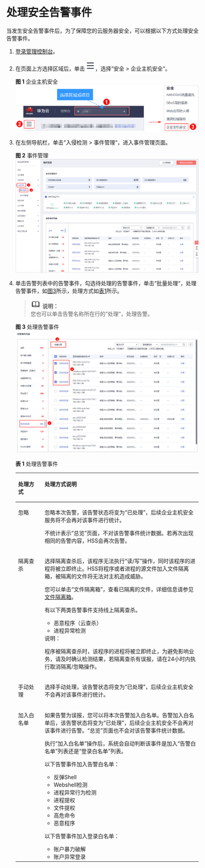 # 处理安全告警事件<a name="hss_01_0027"></a>

当发生安全告警事件后，为了保障您的云服务器安全，可以根据以下方式处理安全告警事件。

1.  [登录管理控制台](https://console.huaweicloud.com)。
2.  在页面上方选择区域后，单击![](figures/icon-servicelist.png)，选择“安全  \>  企业主机安全“。

    **图 1**  企业主机安全<a name="hss_01_0229_fig1271516227232"></a>  
    ![](figures/企业主机安全.png "企业主机安全")

3.  在左侧导航栏，单击“入侵检测  \>  事件管理“，进入事件管理页面。

    **图 2**  事件管理<a name="fig3881528133911"></a>  
    ![](figures/事件管理.png "事件管理")

4.  单击告警列表中的告警事件，勾选待处理的告警事件，单击“批量处理“，处理告警事件，如[图3](#fig2567205514581)所示，处理方式如[表1](#table12568105515583)所示。

    >![](public_sys-resources/icon-note.gif) **说明：**   
    >您也可以单击告警名称所在行的“处理“，处理告警。  

    **图 3**  处理告警事件<a name="fig2567205514581"></a>  
    ![](figures/处理告警事件.png "处理告警事件")

    **表 1**  处理告警事件

    <a name="table12568105515583"></a>
    <table><thead align="left"><tr id="row2567755115818"><th class="cellrowborder" valign="top" width="14.46%" id="mcps1.2.3.1.1"><p id="p95671553584"><a name="p95671553584"></a><a name="p95671553584"></a>处理方式</p>
    </th>
    <th class="cellrowborder" valign="top" width="85.54%" id="mcps1.2.3.1.2"><p id="p95671555581"><a name="p95671555581"></a><a name="p95671555581"></a>处理方式说明</p>
    </th>
    </tr>
    </thead>
    <tbody><tr id="row6567195515812"><td class="cellrowborder" valign="top" width="14.46%" headers="mcps1.2.3.1.1 "><p id="p13567955185819"><a name="p13567955185819"></a><a name="p13567955185819"></a>忽略</p>
    </td>
    <td class="cellrowborder" valign="top" width="85.54%" headers="mcps1.2.3.1.2 "><p id="p19567955195814"><a name="p19567955195814"></a><a name="p19567955195814"></a>忽略本次告警，该告警状态将变为<span class="parmvalue" id="parmvalue6567125545811"><a name="parmvalue6567125545811"></a><a name="parmvalue6567125545811"></a>“已处理”</span>，后续企业主机安全服务将不会再对该事件进行统计。</p>
    <p id="p060014181604"><a name="p060014181604"></a><a name="p060014181604"></a>不统计表示<span class="parmvalue" id="parmvalue4711174414018"><a name="parmvalue4711174414018"></a><a name="parmvalue4711174414018"></a>“总览”</span>页面，不对该告警事件统计数据。若再次出现相同的告警内容，HSS会再次告警。</p>
    </td>
    </tr>
    <tr id="row1956735565814"><td class="cellrowborder" valign="top" width="14.46%" headers="mcps1.2.3.1.1 "><p id="p155676556584"><a name="p155676556584"></a><a name="p155676556584"></a>隔离查杀</p>
    </td>
    <td class="cellrowborder" valign="top" width="85.54%" headers="mcps1.2.3.1.2 "><p id="p1256725555814"><a name="p1256725555814"></a><a name="p1256725555814"></a>选择隔离查杀后，该程序无法执行<span class="parmvalue" id="parmvalue165679558586"><a name="parmvalue165679558586"></a><a name="parmvalue165679558586"></a>“读/写”</span>操作，同时该程序的进程将被立即终止。HSS将程序或者进程的源文件加入文件隔离箱，被隔离的文件将无法对主机造成威胁。</p>
    <p id="p466618189174"><a name="p466618189174"></a><a name="p466618189174"></a>您可以单击<span class="uicontrol" id="uicontrol5449111417253"><a name="uicontrol5449111417253"></a><a name="uicontrol5449111417253"></a>“文件隔离箱”</span>，查看已隔离的文件，详细信息请参见<a href="文件隔离箱.md">文件隔离箱</a>。</p>
    <p id="p1276941511109"><a name="p1276941511109"></a><a name="p1276941511109"></a>有以下两类告警事件支持线上隔离查杀。</p>
    <a name="ul12966426119"></a><a name="ul12966426119"></a><ul id="ul12966426119"><li>恶意程序（云查杀）</li><li>进程异常检测</li></ul>
    <div class="note" id="note1956719558587"><a name="note1956719558587"></a><a name="note1956719558587"></a><span class="notetitle"> 说明： </span><div class="notebody"><p id="p9620461496"><a name="p9620461496"></a><a name="p9620461496"></a>程序被隔离查杀时，该程序的进程将被立即终止，为避免影响业务，请及时确认检测结果，若隔离查杀有误报，请在24小时内执行取消隔离/忽略操作。</p>
    </div></div>
    </td>
    </tr>
    <tr id="row956885515586"><td class="cellrowborder" valign="top" width="14.46%" headers="mcps1.2.3.1.1 "><p id="p13567155545814"><a name="p13567155545814"></a><a name="p13567155545814"></a>手动处理</p>
    </td>
    <td class="cellrowborder" valign="top" width="85.54%" headers="mcps1.2.3.1.2 "><p id="p19568155512581"><a name="p19568155512581"></a><a name="p19568155512581"></a>选择手动处理，该告警状态将变为<span class="parmvalue" id="parmvalue19567255115810"><a name="parmvalue19567255115810"></a><a name="parmvalue19567255115810"></a>“已处理”</span>，后续企业主机安全不会再对该事件进行统计。</p>
    </td>
    </tr>
    <tr id="row20568125545812"><td class="cellrowborder" valign="top" width="14.46%" headers="mcps1.2.3.1.1 "><p id="p10568135518587"><a name="p10568135518587"></a><a name="p10568135518587"></a>加入白名单</p>
    </td>
    <td class="cellrowborder" valign="top" width="85.54%" headers="mcps1.2.3.1.2 "><p id="p1626925036"><a name="p1626925036"></a><a name="p1626925036"></a>如果告警为误报，您可以将本次告警加入白名单。告警加入白名单后，该告警状态将变为<span class="parmvalue" id="parmvalue16625112513319"><a name="parmvalue16625112513319"></a><a name="parmvalue16625112513319"></a>“已处理”</span>，后续企业主机安全不会再对该事件进行告警。<span class="parmvalue" id="parmvalue741714572033"><a name="parmvalue741714572033"></a><a name="parmvalue741714572033"></a>“总览”</span>页面也不会对该告警事件统计数据。</p>
    <p id="p12568105512586"><a name="p12568105512586"></a><a name="p12568105512586"></a>执行<span class="parmvalue" id="parmvalue1759022616519"><a name="parmvalue1759022616519"></a><a name="parmvalue1759022616519"></a>“加入白名单”</span>操作后，系统会自动判断该事件是加入<span class="parmvalue" id="parmvalue085565613413"><a name="parmvalue085565613413"></a><a name="parmvalue085565613413"></a>“告警白名单”</span>列表还是<span class="parmvalue" id="parmvalue648919014517"><a name="parmvalue648919014517"></a><a name="parmvalue648919014517"></a>“登录白名单”</span>列表。</p>
    <p id="p43040621314"><a name="p43040621314"></a><a name="p43040621314"></a>以下告警事件加入告警白名单：</p>
    <a name="ul20689201816155"></a><a name="ul20689201816155"></a><ul id="ul20689201816155"><li>反弹Shell</li><li>Webshell检测</li><li>进程异常行为检测</li><li>进程提权</li><li>文件提权</li><li>高危命令</li><li>恶意程序</li></ul>
    <p id="p037661091014"><a name="p037661091014"></a><a name="p037661091014"></a>以下告警事件加入登录白名单：</p>
    <a name="ul105301160111"></a><a name="ul105301160111"></a><ul id="ul105301160111"><li>账户暴力破解</li><li>账户异常登录</li></ul>
    </td>
    </tr>
    </tbody>
    </table>


